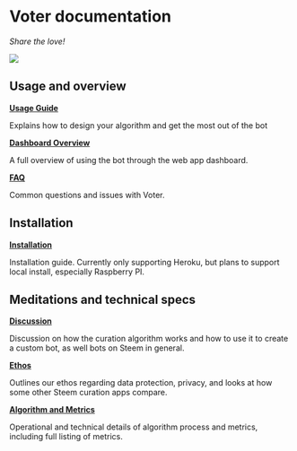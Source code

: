 # Voter documentation

_Share the love!_

![](/img/voter-banner-300.png)

## Usage and overview

**[Usage Guide](/docs/usage-guide.md)**

Explains how to design your algorithm and get the most out of the bot

**[Dashboard Overview](/docs/dashboard-overview.md)**

A full overview of using the bot through the web app dashboard.

**[FAQ](/docs/faq.md)**

Common questions and issues with Voter.

## Installation

**[Installation](/docs/installation.md)**

Installation guide. Currently only supporting Heroku, but plans to support local install, especially Raspberry PI.

## Meditations and technical specs

**[Discussion](/docs/discussion.md)**

Discussion on how the curation algorithm works and how to use it to create a custom bot, as well bots on Steem in general.

**[Ethos](/docs/ethos.md)**

Outlines our ethos regarding data protection, privacy, and looks at how some other Steem curation apps compare.

**[Algorithm and Metrics](/docs/algorithm.md)**

Operational and technical details of algorithm process and metrics, including full listing of metrics.
